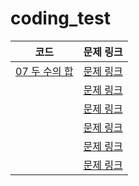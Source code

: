 # coding_test

|코드|문제 링크|
|:---:|:---:|
|[07 두 수의 합](https://github.com/hyanghoa/coding_test/blob/main/%EB%B0%B0%EC%97%B4/07%20%EB%91%90%20%EC%88%98%EC%9D%98%20%ED%95%A9.py)|[문제 링크](https://leetcode.com/problems/two-sum/)|
|[]()|[문제 링크]()|
|[]()|[문제 링크]()|
|[]()|[문제 링크]()|
|[]()|[문제 링크]()|
|[]()|[문제 링크]()|